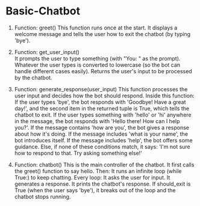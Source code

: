 # Basic-Chatbot
1. Function: greet()
   This function runs once at the start.
   It displays a welcome message and tells the user how to exit the chatbot (by typing 'bye').

2. Function: get_user_input()   
   It prompts the user to type something (with "You: " as the prompt).
   Whatever the user types is converted to lowercase (so the bot can handle different cases easily).
   Returns the user's input to be processed by the chatbot.

3. Function: generate_response(user_input)
   This function processes the user input and decides how the bot should respond.
Inside this function:
  If the user types 'bye', the bot responds with 'Goodbye! Have a great day!', and the second item in the returned tuple is True, which tells the chatbot to exit.
  If the user types something with 'hello' or 'hi' anywhere in the message, the bot responds with 'Hello there! How can I help you?'.
  If the message contains 'how are you', the bot gives a response about how it's doing.
  If the message includes 'what is your name', the bot introduces itself.
  If the message includes 'help', the bot offers some guidance.
  Else, if none of these conditions match, it says: 'I'm not sure how to respond to that. Try asking something else!'

4.  Function: chatbot()
   This is the main controller of the chatbot.
   It first calls the greet() function to say hello.
   Then:
      It runs an infinite loop (while True:) to keep chatting.
      Every loop:
       It asks the user for input.
       It generates a response.
        It prints the chatbot's response.
        If should_exit is True (when the user says 'bye'), it breaks out of the loop and the chatbot stops running.

